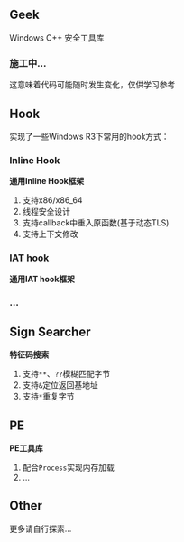 ## Geek
Windows C++ 安全工具库

### 施工中...
这意味着代码可能随时发生变化，仅供学习参考

## Hook
实现了一些Windows R3下常用的hook方式：
### Inline Hook
**通用Inline Hook框架**
1. 支持x86/x86_64
2. 线程安全设计
3. 支持callback中重入原函数(基于动态TLS)
4. 支持上下文修改

### IAT hook
**通用IAT hook框架**

### ...

## Sign Searcher
**特征码搜索**
1. 支持`**`、`??`模糊匹配字节
2. 支持`&`定位返回基地址
3. 支持`*`重复字节

## PE
**PE工具库**
1. 配合`Process`实现内存加载
2. ...

## Other
更多请自行探索...
